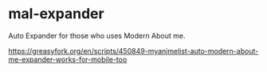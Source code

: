 # mal-expander
Auto Expander for those who uses Modern About me.

https://greasyfork.org/en/scripts/450849-myanimelist-auto-modern-about-me-expander-works-for-mobile-too
